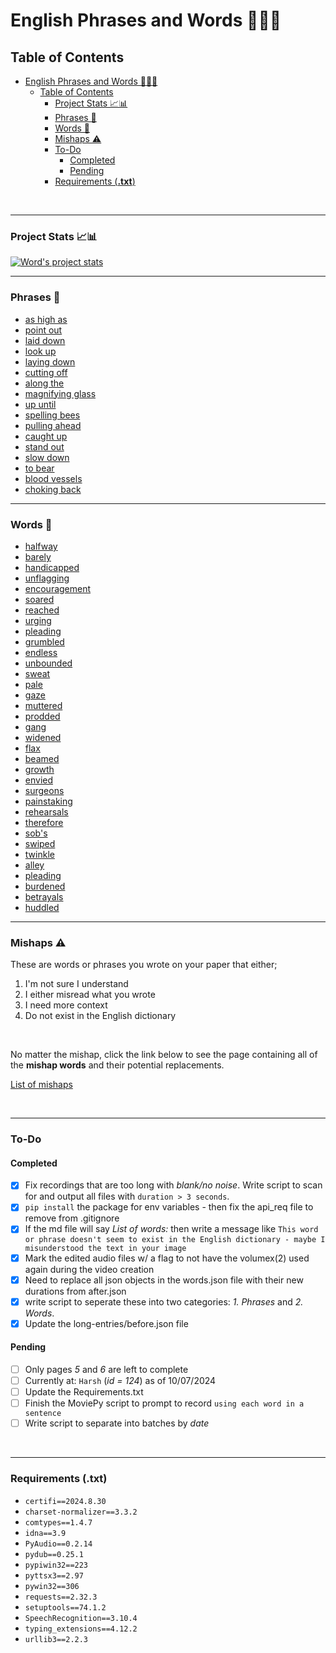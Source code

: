 # English Phrases and Words 📰📃😃

## Table of Contents

- [English Phrases and Words 📰📃😃](#english-phrases-and-words-)
  - [Table of Contents](#table-of-contents)
    - [Project Stats 📈📊](#project-stats-)
    - [Phrases 📃](#phrases-)
    - [Words 📃](#words-)
    - [Mishaps ⚠️](#mishaps-️)
    - [To-Do](#to-do)
      - [Completed](#completed)
      - [Pending](#pending)
    - [Requirements (**.txt**)](#requirements-txt)

<br/>

---

### Project Stats 📈📊

[![Word's project stats](https://github-readme-stats.vercel.app/api?username=brlaney)](https://github.com/brlaney/github-readme-stats)

---

### Phrases 📃

- [as high as](md/phrases/as_high_as.md)
- [point out](md/phrases/point_out.md)
- [laid down](md/phrases/laid_down.md)
- [look up](md/phrases/look_up.md)
- [laying down](md/phrases/laying_down.md)
- [cutting off](md/phrases/cutting_off.md)
- [along the](md/phrases/along_the.md)
- [magnifying glass](md/phrases/magnifying_glass.md)
- [up until](md/phrases/up_until.md)
- [spelling bees](md/phrases/spelling_bees.md)
- [pulling ahead](md/phrases/pulling_ahead.md)
- [caught up](md/phrases/caught_up.md)
- [stand out](md/phrases/stand_out.md)
- [slow down](md/phrases/slow_down.md)
- [to bear](md/phrases/to_bear.md)
- [blood vessels](md/phrases/blood_vessels.md)
- [choking back](md/phrases/choking_back.md)

---

### Words 📃

- [halfway](md/words/halfway.md)
- [barely](md/words/barely.md)
- [handicapped](md/words/handicapped.md)
- [unflagging](md/words/unflagging.md)
- [encouragement](md/words/encouragement.md)
- [soared](md/words/soared.md)
- [reached](md/words/reached.md)
- [urging](md/words/urging.md)
- [pleading](md/words/pleading.md)
- [grumbled](md/words/grumbled.md)
- [endless](md/words/endless.md)
- [unbounded](md/words/unbounded.md)
- [sweat](md/words/sweat.md)
- [pale](md/words/pale.md)
- [gaze](md/words/gaze.md)
- [muttered](md/words/muttered.md)
- [prodded](md/words/prodded.md)
- [gang](md/words/gang.md)
- [widened](md/words/widened.md)
- [flax](md/words/flax.md)
- [beamed](md/words/beamed.md)
- [growth](md/words/growth.md)
- [envied](md/words/envied.md)
- [surgeons](md/words/surgeons.md)
- [painstaking](md/words/painstaking.md)
- [rehearsals](md/words/rehearsals.md)
- [therefore](md/words/therefore.md)
- [sob's](md/words/sob's.md)
- [swiped](md/words/swiped.md)
- [twinkle](md/words/twinkle.md)
- [alley](md/words/alley.md)
- [pleading](md/words/pleading.md)
- [burdened](md/words/burdened.md)
- [betrayals](md/words/betrayals.md)
- [huddled](md/words/huddled.md)

---

### Mishaps ⚠️

These are words or phrases you wrote on your paper that either;
1. I'm not sure I understand
2. I either misread what you wrote
3. I need more context
4. Do not exist in the English dictionary

<br/>

No matter the mishap, click the link below to see the page containing all of the **mishap words** and their potential replacements.

[List of mishaps](md/mishaps/mishap-words.md)

<br/>

---

### To-Do 

#### Completed

- [X] Fix recordings that are too long with *blank/no noise*. Write script to scan for and output all files with `duration > 3 seconds`. 
- [X] `pip install` the package for env variables - then fix the api_req file to remove from .gitignore
- [X] If the md file will say *List of words:* then write a message like `This word or phrase doesn't seem to exist in the English dictionary - maybe I misunderstood the text in your image`
- [X] Mark the edited audio files w/ a flag to not have the volumex(2) used again during the video creation
- [X] Need to replace all json objects in the words.json file with their new durations from after.json 
- [X] write script to seperate these into two categories: *1. Phrases* and *2. Words*.
- [X] Update the long-entries/before.json file

#### Pending

- [ ] Only pages *5* and *6* are left to complete
- [ ] Currently at: `Harsh` (*id = 124*) as of 10/07/2024
- [ ] Update the Requirements.txt
- [ ] Finish the MoviePy script to prompt to record `using each word in a sentence` 
- [ ] Write script to separate into batches by *date*

<br/>

---

### Requirements (**.txt**)

- `certifi==2024.8.30`
- `charset-normalizer==3.3.2`
- `comtypes==1.4.7`
- `idna==3.9`
- `PyAudio==0.2.14`
- `pydub==0.25.1`
- `pypiwin32==223`
- `pyttsx3==2.97`
- `pywin32==306`
- `requests==2.32.3`
- `setuptools==74.1.2`
- `SpeechRecognition==3.10.4`
- `typing_extensions==4.12.2`
- `urllib3==2.2.3`
